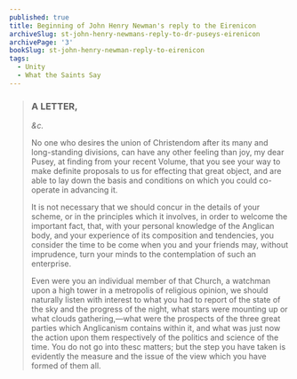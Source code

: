 ```yaml
---
published: true
title: Beginning of John Henry Newman's reply to the Eirenicon
archiveSlug: st-john-henry-newmans-reply-to-dr-puseys-eirenicon
archivePage: '3'
bookSlug: st-john-henry-newman-reply-to-eirenicon
tags:
  - Unity
  - What the Saints Say
---
```


> ### A LETTER,
>
> *&c.*
> 
> No one who desires the union of Christendom after its many and long-standing divisions, can have any other feeling than joy, my dear Pusey, at finding from your recent Volume, that you see your way to make definite proposals to us for effecting that great object, and are able to lay down the basis and conditions on which you could co-operate in advancing it.
> 
> It is not necessary that we should concur in the details of your scheme, or in the principles which it involves, in order to welcome the important fact, that, with your personal knowledge of the Anglican body, and your experience of its composition and tendencies, you consider the time to be come when you and your friends may, without imprudence, turn your minds to the contemplation of such an enterprise.
> 
> Even were you an individual member of that Church, a watchman upon a high tower in a metropolis of religious opinion, we should naturally listen with interest to what you had to report of the state of the sky and the progress of the night, what stars were mounting up or what clouds gathering,—what were the prospects of the three great parties which Anglicanism contains within it, and what was just now the action upon them respectively of the politics and science of the time. You do not go into thesc matters; but the step you have taken is evidently the measure and the issue of the view which you have formed of them all.
